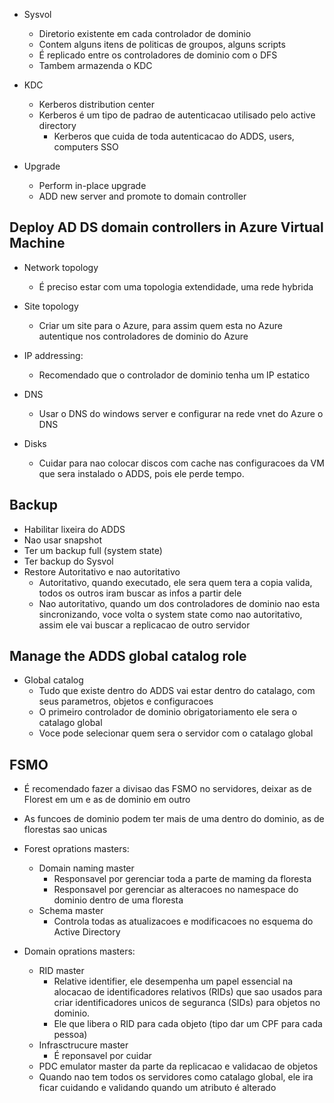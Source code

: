 * Sysvol
  * Diretorio existente em cada controlador de dominio
  * Contem alguns itens de politicas de groupos, alguns scripts
  * É replicado entre os controladores de dominio com o DFS
  * Tambem armazenda o KDC
 
* KDC
  * Kerberos distribution center
  * Kerberos é um tipo de padrao de autenticacao utilisado pelo active directory
    * Kerberos que cuida de toda autenticacao do ADDS, users, computers SSO  

* Upgrade
  * Perform in-place upgrade
  * ADD new server and promote to domain controller

## Deploy AD DS domain controllers in Azure Virtual Machine

* Network topology
  * É preciso estar com uma topologia extendidade, uma rede hybrida
 
* Site topology
  * Criar um site para o Azure, para assim quem esta no Azure autentique nos controladores de dominio do Azure

* IP addressing:
  * Recomendado que o controlador de dominio tenha um IP estatico
 
* DNS
  * Usar o DNS do windows server e configurar na rede vnet do Azure o DNS
 
* Disks
  * Cuidar para nao colocar discos com cache nas configuracoes da VM que sera instalado o ADDS, pois ele perde tempo.
 
## Backup

* Habilitar lixeira do ADDS
* Nao usar snapshot
* Ter um backup full (system state)
* Ter backup do Sysvol
* Restore Autoritativo e nao autoritativo
   * Autoritativo, quando executado, ele sera quem tera a copia valida, todos os outros iram buscar as infos a partir dele
   * Nao autoritativo, quando um dos controladores de dominio nao esta sincronizando, voce volta o system state como nao autoritativo, assim ele vai buscar a replicacao de outro servidor
 
## Manage the ADDS global catalog role


* Global catalog
  * Tudo que existe dentro do ADDS vai estar dentro do catalago, com seus parametros, objetos e configuracoes
  * O primeiro controlador de dominio obrigatoriamento ele sera o catalago global
  * Voce pode selecionar quem sera o servidor com o catalago global

## FSMO

* É recomendado fazer a divisao das FSMO no servidores, deixar as de Florest em um e as de dominio em outro
* As funcoes de dominio podem ter mais de uma dentro do dominio, as de florestas sao unicas

* Forest oprations masters:
  * Domain naming master
    * Responsavel por gerenciar toda a parte de maming da floresta
    * Responsavel por gerenciar as alteracoes no namespace do dominio dentro de uma floresta
  * Schema master
    * Controla todas as atualizacoes e modificacoes no esquema do Active Directory
 
* Domain oprations masters:
  * RID master
    * Relative identifier, ele desempenha um papel essencial na alocacao de identificadores relativos (RIDs) que sao usados para criar identificadores unicos de seguranca (SIDs) para objetos no dominio.
    * Ele que libera o RID para cada objeto (tipo dar um CPF para cada pessoa)
  * Infrasctrucure master
     * É reponsavel por cuidar
  * PDC emulator master da parte da replicacao e validacao de objetos
  * Quando nao tem todos os servidores como catalago global, ele ira ficar cuidando e validando quando um atributo é alterado








